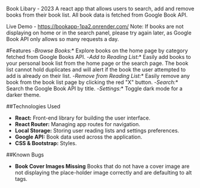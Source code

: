 Book Libary - 2023 
A react app that allows users to search, add and remove books from their book list. All book data is fetched from Google Book API. 

Live Demo - https://bookapp-1pa2.onrender.com/ 
Note: If books are not displaying on home or in the search panel,  please try again later, as Google Book API only allows so many requests a day.
 
#Features
-*Browse Books:** Explore books on the home page by category fetched from Google Books API. 
-*Add to Reading List:** Easily add books to your personal book list from the home page or the search page. The book list cannot hold duplicates and will alert if the book the user attempted to add is already on their list.
-*Remove from Reading List:** Easily remove any book from the book list page by clicking the red "X" button. 
-*Search:** Search the Google Book API by title. 
-*Settings:** Toggle dark mode for a darker theme.

##Technologies Used
- **React:** Front-end library for building the user interface.
- **React Router:** Managing app routes for navigation.
- **Local Storage:** Storing user reading lists and settings preferences. 
- **Google API:**  Book data used across the application.
- **CSS & Bootstrap:** Styles.

##Known Bugs
- **Book Cover Images Missing** Books that do not have a cover image are not displaying the place-holder image correctly and are defaulting to alt tags. 
